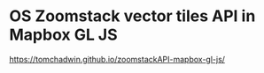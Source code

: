 # OS Zoomstack vector tiles API in Mapbox GL JS
https://tomchadwin.github.io/zoomstackAPI-mapbox-gl-js/
